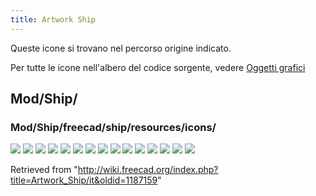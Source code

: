 ```yaml
---
title: Artwork Ship
---
```

Queste icone si trovano nel percorso origine indicato.

Per tutte le icone nell'albero del codice sorgente, vedere [Oggetti grafici](/Artwork/it "Artwork/it")

## Mod/Ship/

### Mod/Ship/freecad/ship/resources/icons/

![](/images/Seakeeping_RAOs.svg)
![](/images/Seakeeping_SetMesh.svg)
![](/images/Ship_AreaCurve.svg)
![](/images/Ship_CapacityCurve.svg)
![](/images/Ship_GZ.svg)
![](/images/Ship_Hydrostatics.svg)
![](/images/Ship_Instance.svg)
![](/images/Ship_Load.svg)
![](/images/Ship_LoadCondition.svg)
![](/images/Ship_Logo.svg)
![](/images/Ship_Module.svg)
![](/images/Ship_SinkAndTrim.svg)
![](/images/Ship_Tank.svg)
![](/images/Ship_Weight.svg)
![](/images/Workbench_Ship.svg)

Retrieved from "<http://wiki.freecad.org/index.php?title=Artwork_Ship/it&oldid=1187159>"